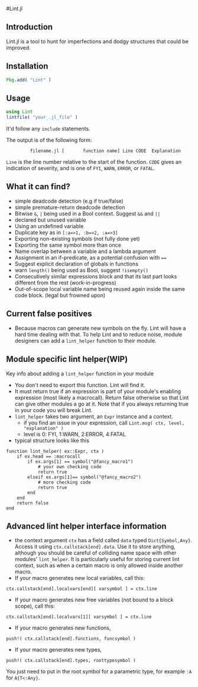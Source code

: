 #Lint.jl

## Introduction

Lint.jl is a tool to hunt for imperfections and dodgy structures that could be
improved.

## Installation
```julia
Pkg.add( "Lint" )
```

## Usage
```julia
using Lint
lintfile( "your_.jl_file" )
```
It'd follow any `include` statements.

The output is of the following form:
```
         filename.jl [       function name] Line CODE  Explanation
```
`Line` is the line number relative to the start of the function.
`CODE` gives an indication of severity, and is one of `FYI`, `WARN`, `ERROR`, or `FATAL`.

## What it can find?
* simple deadcode detection (e.g if true/false)
* simple premature-return deadcode detection
* Bitwise `&`, `|` being used in a Bool context. Suggest `&&` and `||`
* declared but unused variable
* Using an undefined variable
* Duplicate key as in `[:a=>1, :b=>2, :a=>3]`
* Exporting non-existing symbols (not fully done yet)
* Exporting the same symbol more than once
* Name overlap between a variable and a lambda argument
* Assignment in an if-predicate, as a potential confusion with `==`
* Suggest explicit declaration of globals in functions
* warn `length()` being used as Bool, suggest `!isempty()`
* Consecutively similar expressions block and that its last part looks different from the rest (work-in-progress)
* Out-of-scope local variable name being reused again inside the same code block. (legal but frowned upon)

## Current false positives
* Because macros can generate new symbols on the fly. Lint will have a hard time dealing
with that. To help Lint and to reduce noise, module designers can add a
`lint_helper` function to their module.

## Module specific lint helper(WIP)
Key info about adding a `lint_helper` function in your module
* You don't need to export this function. Lint will find it.
* It must return true if an expression is part of your module's
  enabling expression (most likely a macrocall). Return false otherwise
  so that Lint can give other modules a go at it. Note that
  if you always returning true in your code you will break Lint.
* `lint_helper` takes two argument, an `Expr` instance and a context.
  - if you find an issue in your expression, call `Lint.msg( ctx, level, "explanation" )`
  - level is 0: FYI, 1:WARN, 2:ERROR, 4:FATAL
* typical structure looks like this
```
function lint_helper( ex::Expr, ctx )
    if ex.head == :macrocall
        if ex.args[1] == symbol("@fancy_macro1")
            # your own checking code
            return true
        elseif ex.args[1]== symbol("@fancy_macro2")
            # more checking code
            return true
        end
    end
    return false
end
```

## Advanced lint helper interface information
* the context argument `ctx` has a field called `data` typed `Dict{Symbol,Any}`.
 Access it using `ctx.callstack[end].data`.
 Use it to store anything, although you should be careful of colliding
 name space with other modules' `lint_helper`. It is particularly useful
 for storing current lint context, such as when a certain macro is only allowed
 inside another macro.
* If your macro generates new local variables, call this:
```
ctx.callstack[end].localvars[end][ varsymbol ] = ctx.line
```
* If your macro generates new free variables (not bound to a block scope), call this:
```
ctx.callstack[end].localvars[1][ varsymbol ] = ctx.line
```
* If your macro generates new functions,
```
push!( ctx.callstack[end].functions, funcsymbol )
```
* If your macro generates new types,
```
push!( ctx.callstack[end].types, roottypesymbol )
```
You just need to put in the root symbol for a parametric type, for example
`:A` for `A{T<:Any}`.

